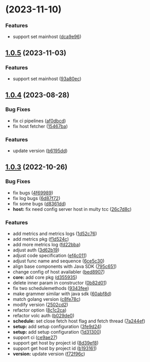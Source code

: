 # [](https://code.byted.org/byteair/byteplus-sdk-python-rec-core/compare/v1.0.5...v) (2023-11-10)


### Features

* support set mainhost ([dca9e96](https://code.byted.org/byteair/byteplus-sdk-python-rec-core/commits/dca9e968a5eeac6438441d43be172cbf0df45ee5))



## [1.0.5](https://code.byted.org/byteair/byteplus-sdk-python-rec-core/compare/v1.0.4...v1.0.5) (2023-11-03)


### Features

* support set mainhost ([93a80ec](https://code.byted.org/byteair/byteplus-sdk-python-rec-core/commits/93a80ec901166d77bdd2dde6616908af2557bdd4))



## [1.0.4](https://code.byted.org/byteair/byteplus-sdk-python-rec-core/compare/v1.0.3...v1.0.4) (2023-08-28)


### Bug Fixes

* fix ci pipelines ([af0dbcd](https://code.byted.org/byteair/byteplus-sdk-python-rec-core/commits/af0dbcd52baf91b64c497c4b6c512c974944fe7a))
* fix host fetcher ([15467ba](https://code.byted.org/byteair/byteplus-sdk-python-rec-core/commits/15467bab4d2ca9cde73599e5a09955326dd7ba40))


### Features

* update version ([b6195dd](https://code.byted.org/byteair/byteplus-sdk-python-rec-core/commits/b6195dd18d11c370e081ad82319dbf13f10963af))



## [1.0.3](https://code.byted.org/byteair/byteplus-sdk-python-rec-core/compare/v1.0.2...v1.0.3) (2022-10-26)


### Bug Fixes

* fix bugs ([4f69989](https://code.byted.org/byteair/byteplus-sdk-python-rec-core/commits/4f6998990507402e8d53458f0426b3b2030d5428))
* fix log bugs ([6d87f72](https://code.byted.org/byteair/byteplus-sdk-python-rec-core/commits/6d87f7221ccd1d3c084115ddff2a4bf1ec049c86))
* fix some bugs ([d8361dd](https://code.byted.org/byteair/byteplus-sdk-python-rec-core/commits/d8361dd37f473c6ae6988a6e7eede80f860196f8))
* **host:** fix need config server host in multy tcc ([26c7d8c](https://code.byted.org/byteair/byteplus-sdk-python-rec-core/commits/26c7d8c952084e70ad6ae380c8b6e19c2acbdcd9))


### Features

* add metrics and metrics logs ([1d52c76](https://code.byted.org/byteair/byteplus-sdk-python-rec-core/commits/1d52c76e2087d00320d4904980c59b84684c9737))
* add metrics pkg ([f1d524c](https://code.byted.org/byteair/byteplus-sdk-python-rec-core/commits/f1d524cc2dafab21fee5dc5ca209423e614b2acc))
* add more metrics log ([fd22bba](https://code.byted.org/byteair/byteplus-sdk-python-rec-core/commits/fd22bba3f75d0a708df73177ae8ad2b6311c43f0))
* adjust auth ([3d62b19](https://code.byted.org/byteair/byteplus-sdk-python-rec-core/commits/3d62b19052adcb1b93176880d7afa2bd9518cf90))
* adjust code specification ([ef4c011](https://code.byted.org/byteair/byteplus-sdk-python-rec-core/commits/ef4c011d810c039c62d2854ff94d145d28587e30))
* adjust func name and sequence ([6ce5c30](https://code.byted.org/byteair/byteplus-sdk-python-rec-core/commits/6ce5c301a5c83c6f276c8e4f6304188fba057657))
* align base components with Java SDK ([795c651](https://code.byted.org/byteair/byteplus-sdk-python-rec-core/commits/795c651c9a946cc2759c7b0ef2b6cc159466c3a6))
* change config of host availabler ([bed8907](https://code.byted.org/byteair/byteplus-sdk-python-rec-core/commits/bed8907ef191a871ed84bd11c03d77dc10419ea3))
* **core:** add core pkg ([d355935](https://code.byted.org/byteair/byteplus-sdk-python-rec-core/commits/d355935dc83741b3a79860f26bbc935af41da00b))
* delete inner param in constructor ([0b82d01](https://code.byted.org/byteair/byteplus-sdk-python-rec-core/commits/0b82d0167f7e47ee28ab00b1293787bc85503374))
* fix two schedulemethods ([9343fee](https://code.byted.org/byteair/byteplus-sdk-python-rec-core/commits/9343fee40130a2e0d0f77ebbf20b2ee4cca6b321))
* make grammer similar with java sdk ([60abf8d](https://code.byted.org/byteair/byteplus-sdk-python-rec-core/commits/60abf8d3e181d40a501ee74d0f777ff6287ab0bd))
* match golang version ([c8fe78c](https://code.byted.org/byteair/byteplus-sdk-python-rec-core/commits/c8fe78c9c5ef2803cd6300dc6b0cad2299d4f619))
* modify version ([2502cd2](https://code.byted.org/byteair/byteplus-sdk-python-rec-core/commits/2502cd2265490e74a099d36fabe67f38bb09e05a))
* refactor option ([8c1c2ca](https://code.byted.org/byteair/byteplus-sdk-python-rec-core/commits/8c1c2cacd4400524571cfbba38e5c31c0f5417a7))
* refactor volc auth ([b029de0](https://code.byted.org/byteair/byteplus-sdk-python-rec-core/commits/b029de010de50b98cf78ca7aeaef1bd710beba28))
* **schedule:** set close fetch host flag and fetch thread ([7a244ef](https://code.byted.org/byteair/byteplus-sdk-python-rec-core/commits/7a244efdd61a7d292b1bdd3bc75ba3e396a8e751))
* **setup:** add setup configuration ([3fe9d24](https://code.byted.org/byteair/byteplus-sdk-python-rec-core/commits/3fe9d24855f13f33460b93dbecf339f9dffb4802))
* **setup:** add setup configuration ([1d31300](https://code.byted.org/byteair/byteplus-sdk-python-rec-core/commits/1d31300554ec2726d59d7447abc7fefa4f0c3ab8))
* support ci ([ce9ae27](https://code.byted.org/byteair/byteplus-sdk-python-rec-core/commits/ce9ae27c6e3c37539079d84830c72b6297e742ba))
* support get host by project id ([8d39ef8](https://code.byted.org/byteair/byteplus-sdk-python-rec-core/commits/8d39ef8aea4da44e89ad828ff53bc98bfd1daadc))
* support get host by project id ([b193161](https://code.byted.org/byteair/byteplus-sdk-python-rec-core/commits/b193161b878c1439bd67f92d4b74840b18aec471))
* **version:** update version ([f72f96c](https://code.byted.org/byteair/byteplus-sdk-python-rec-core/commits/f72f96c723a3ec9db06316f8b586302b718b5bdc))



